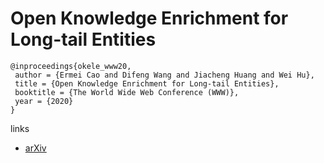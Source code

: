 # Open Knowledge Enrichment for Long-tail Entities

```
@inproceedings{okele_www20,
 author = {Ermei Cao and Difeng Wang and Jiacheng Huang and Wei Hu},
 title = {Open Knowledge Enrichment for Long-tail Entities},
 booktitle = {The World Wide Web Conference (WWW)},
 year = {2020}
} 
```

links
- [arXiv](https://arxiv.org/abs/2002.06397)
